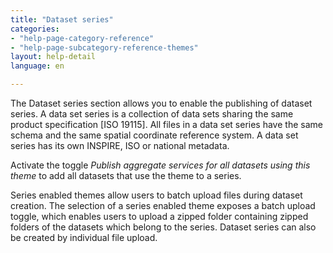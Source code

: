 ```yaml
---
title: "Dataset series"
categories:
- "help-page-category-reference"
- "help-page-subcategory-reference-themes"
layout: help-detail
language: en

---
```


The Dataset series section allows you to enable the publishing of dataset series. A data set series is a collection of data sets sharing the same product specification [ISO 19115]. All files in a data set series have the same schema and the same spatial coordinate reference system. A data set series has its own INSPIRE, ISO or national metadata.

Activate the toggle *Publish aggregate services for all datasets using this theme* to add all datasets that use the theme to a series.

Series enabled themes allow users to batch upload files during dataset creation. The selection of a series enabled theme exposes a batch upload toggle, which enables users to upload a zipped folder containing zipped folders of the datasets which belong to the series. Dataset series can also be created by individual file upload. 

